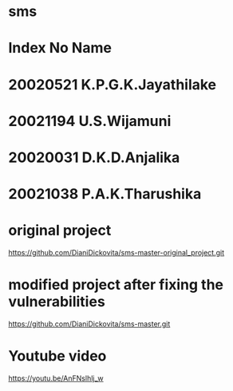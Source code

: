 # sms

# Index No      Name

# 20020521      K.P.G.K.Jayathilake
# 20021194      U.S.Wijamuni
# 20020031      D.K.D.Anjalika
# 20021038      P.A.K.Tharushika
 
# original project 
https://github.com/DianiDickovita/sms-master-original_project.git

# modified project after fixing the vulnerabilities 
https://github.com/DianiDickovita/sms-master.git

# Youtube video 
https://youtu.be/AnFNslhlj_w
